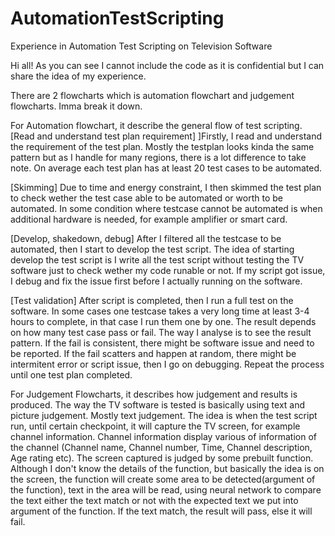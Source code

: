# AutomationTestScripting
Experience in Automation Test Scripting on Television Software

Hi all!
As you can see I cannot include the code as it is confidential
but I can share the idea of my experience.

There are 2 flowcharts which is automation flowchart and judgement flowcharts. Imma break it down.

For Automation flowchart, it describe the general flow of test scripting.
[Read and understand test plan requirement] ]Firstly, I read and understand the requirement of the test plan. Mostly the testplan looks kinda the same pattern but as I handle for many regions, there is a lot difference to take note. On average each test plan has at least 20 test cases to be automated.

[Skimming] Due to time and energy constraint, I then skimmed the test plan to check wether the test case able to be automated or worth to be automated. In some condition where testcase cannot be automated is when additional hardware is needed, for example amplifier or smart card.

[Develop, shakedown, debug] After I filtered all the testcase to be automated, then I start to develop the test script. The idea of starting develop the test script is I write all the test script without testing the TV software just to check wether my code runable or not. If my script got issue, I debug and fix the issue first before I actually running on the software.

[Test validation] After script is completed, then I run a full test on the software. In some cases one testcase takes a very long time at least 3-4 hours to complete, in that case I run them one by one. The result depends on how many test case pass or fail. The way I analyse is to see the result pattern. If the fail is consistent, there might be software issue and need to be reported. If the fail scatters and happen at random, there might be intermitent error or script issue, then I go on debugging. Repeat the process until one test plan completed.

For Judgement Flowcharts, it describes how judgement and results is produced.
The way the TV software is tested is basically using text and picture judgement. Mostly text judgement. The idea is when the test script run, until certain checkpoint, it will capture the TV screen, for example channel information. Channel information display various of information of the channel (Channel name, Channel number, Time, Channel description, Age rating etc). 
The screen captured is judged by some prebuilt function. 
Although I don't know the details of the function, but basically the idea is on the screen, the function will create some area to be detected(argument of the function), text in the area will be read, using neural network to compare the text either the text match or not with the expected text we put into argument of the function. If the text match, the result will pass, else it will fail.
